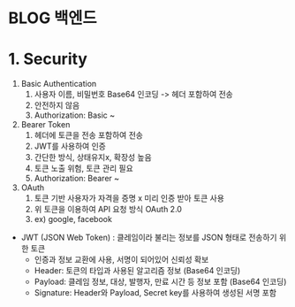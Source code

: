 # BLOG 백엔드

# 1. Security
1. Basic Authentication
    1. 사용자 이름, 비밀번호 Base64 인코딩 -> 헤더 포함하여 전송
    2. 안전하지 않음
   3. Authorization: Basic ~
2. Bearer Token
   1. 헤더에 토큰을 전송 포함하여 전송
   2. JWT를 사용하여 인증
   3. 간단한 방식, 상태유지x, 확장성 높음
   4. 토큰 노출 위험, 토큰 관리 필요
   5. Authorization: Bearer ~
3. OAuth
   1. 토큰 기반 사용자가 자격을 증명 x 미리 인증 받아 토큰 사용
   2. 위 토큰을 이용하여 API 요청 방식 OAuth 2.0
   3. ex) google, facebook

* JWT (JSON Web Token) : 클레임이라 불리는 정보를 JSON 형태로 전송하기 위한 토큰
  * 인증과 정보 교환에 사용, 서명이 되어있어 신뢰성 확보
  * Header: 토큰의 타입과 사용된 알고리즘 정보 (Base64 인코딩)
  * Payload: 클레임 정보, 대상, 발행자, 만료 시간 등 정보 포함 (Base64 인코딩)
  * Signature: Header와 Payload, Secret key를 사용하여 생성된 서명 포함